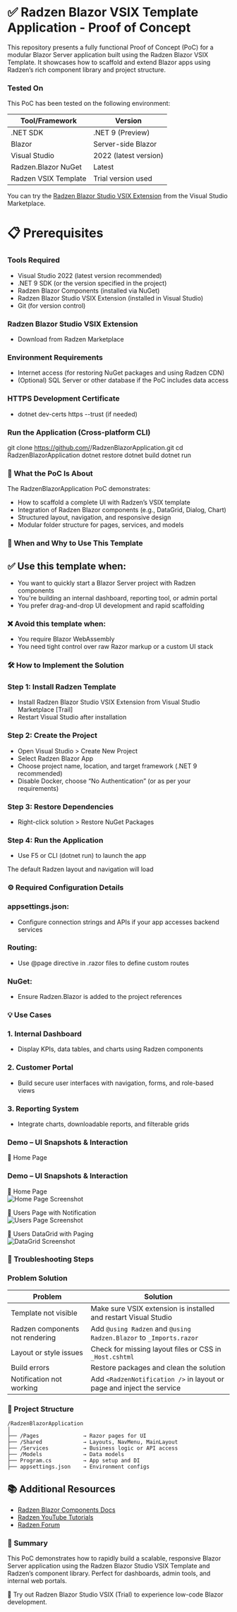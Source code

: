 ﻿# ✅ Radzen Blazor VSIX Template Application - Proof of Concept
This repository presents a fully functional Proof of Concept (PoC) for a modular Blazor Server application built using the Radzen Blazor VSIX Template. It showcases how to scaffold and extend Blazor apps using Radzen’s rich component library and project structure.


### Tested On

This PoC has been tested on the following environment:

| Tool/Framework       | Version                |
| -------------------- | ---------------------- |
| .NET SDK             | .NET 9 (Preview)       |
| Blazor               | Server-side Blazor     |
| Visual Studio        | 2022 (latest version)  |
| Radzen.Blazor NuGet  | Latest                 |
| Radzen VSIX Template | Trial version used     |

You can try the [Radzen Blazor Studio VSIX Extension](https://marketplace.visualstudio.com/) from the Visual Studio Marketplace.


# 📋 Prerequisites

### Tools Required
- Visual Studio 2022 (latest version recommended)
- .NET 9 SDK (or the version specified in the project)
- Radzen Blazor Components (installed via NuGet)
- Radzen Blazor Studio VSIX Extension (installed in Visual Studio)
- Git (for version control)

### Radzen Blazor Studio VSIX Extension
- Download from Radzen Marketplace

### Environment Requirements
- Internet access (for restoring NuGet packages and using Radzen CDN)
- (Optional) SQL Server or other database if the PoC includes data access

### HTTPS Development Certificate
- dotnet dev-certs https --trust (if needed)

###  Run the Application (Cross-platform CLI)

git clone https://github.com/<your-repo>/RadzenBlazorApplication.git
cd RadzenBlazorApplication
dotnet restore
dotnet build
dotnet run


### 📌 What the PoC Is About

The RadzenBlazorApplication PoC demonstrates:
 - How to scaffold a complete UI with Radzen’s VSIX template
 - Integration of Radzen Blazor components (e.g., DataGrid, Dialog, Chart)
 - Structured layout, navigation, and responsive design
 - Modular folder structure for pages, services, and models

### 🧭 When and Why to Use This Template
## ✅ Use this template when:
- You want to quickly start a Blazor Server project with Radzen components
- You're building an internal dashboard, reporting tool, or admin portal
- You prefer drag-and-drop UI development and rapid scaffolding

### ❌ Avoid this template when:
- You require Blazor WebAssembly
- You need tight control over raw Razor markup or a custom UI stack

### 🛠 How to Implement the Solution

### Step 1: Install Radzen Template
- Install Radzen Blazor Studio VSIX Extension from Visual Studio Marketplace [Trail]
- Restart Visual Studio after installation

### Step 2: Create the Project
- Open Visual Studio > Create New Project
- Select Radzen Blazor App
- Choose project name, location, and target framework (.NET 9 recommended)
- Disable Docker, choose “No Authentication” (or as per your requirements)

### Step 3: Restore Dependencies
- Right-click solution > Restore NuGet Packages

### Step 4: Run the Application
- Use F5 or CLI (dotnet run) to launch the app

The default Radzen layout and navigation will load

### ⚙ Required Configuration Details

### appsettings.json:
- Configure connection strings and APIs if your app accesses backend services

### Routing:
- Use @page directive in .razor files to define custom routes

### NuGet:
- Ensure Radzen.Blazor is added to the project references

### 💡 Use Cases

### 1. Internal Dashboard
- Display KPIs, data tables, and charts using Radzen components

### 2. Customer Portal
- Build secure user interfaces with navigation, forms, and role-based views

### 3. Reporting System
- Integrate charts, downloadable reports, and filterable grids


### Demo – UI Snapshots & Interaction
🔹 Home Page
### Demo – UI Snapshots & Interaction  
🔹 Home Page  
![Home Page Screenshot](screenshots/home-page.PNG)

🔹 Users Page with Notification  
![Users Page Screenshot](screenshots/users-page.PNG)  

🔹 Users DataGrid with Paging  
![DataGrid Screenshot](screenshots/data-grid.PNG)  


### 🧯 Troubleshooting Steps

### Problem	Solution

| Problem                         | Solution                                                              |
| ------------------------------- | --------------------------------------------------------------------- |
| Template not visible            | Make sure VSIX extension is installed and restart Visual Studio       |
| Radzen components not rendering | Add `@using Radzen` and `@using Radzen.Blazor` to `_Imports.razor`    |
| Layout or style issues          | Check for missing layout files or CSS in `_Host.cshtml`               |
| Build errors                    | Restore packages and clean the solution                               |
| Notification not working        | Add `<RadzenNotification />` in layout or page and inject the service |                            |


### 📁 Project Structure
```
/RadzenBlazorApplication
│
├── /Pages              → Razor pages for UI
├── /Shared             → Layouts, NavMenu, MainLayout
├── /Services           → Business logic or API access
├── /Models             → Data models
├── Program.cs          → App setup and DI
├── appsettings.json    → Environment configs
```

## 📚 Additional Resources

- [Radzen Blazor Components Docs](https://blazor.radzen.com/)
- [Radzen YouTube Tutorials](https://www.youtube.com/c/Radzen)
- [Radzen Forum](https://forum.radzen.com/)

### 🧾 Summary
This PoC demonstrates how to rapidly build a scalable, responsive Blazor Server application using the Radzen Blazor Studio VSIX Template and Radzen’s component library. Perfect for dashboards, admin tools, and internal web portals.

💬 Try out Radzen Blazor Studio VSIX (Trial) to experience low-code Blazor development.